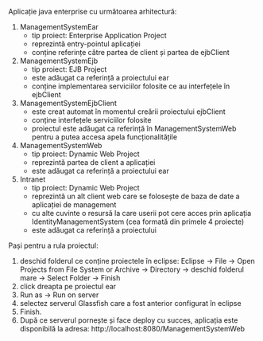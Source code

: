 Aplicație java enterprise cu următoarea arhitectură:
1. ManagementSystemEar
	- tip proiect: Enterprise Application Project
	- reprezintă entry-pointul aplicației
	- conține referințe către partea de client și partea de ejbClient
2. ManagementSystemEjb
	- tip proiect: EJB Project
	- este adăugat ca referință a proiectului ear
	- conține implementarea serviciilor folosite ce au interfețele în ejbClient
3. ManagementSystemEjbClient
	- este creat automat în momentul creării proiectului ejbClient
	- conține interfețele serviciilor folosite
	- proiectul este adăugat ca referință în ManagementSystemWeb pentru a putea
	accesa apela funcționalitățile
4. ManagementSystemWeb
	- tip proiect: Dynamic Web Project
	- reprezintă partea de client a aplicației
	- este adăugat ca referință a proiectului ear
5. Intranet
	- tip proiect: Dynamic Web Project
	- reprezintă un alt client web care se folosește de baza de date a aplicației de management
	- cu alte cuvinte o resursă la care userii pot cere acces prin aplicația IdentityManagementSystem (cea formată din primele 4 proiecte)
	- este adăugat ca referință a proiectului
	
Pași pentru a rula proiectul:
1. deschid folderul ce conține proiectele în eclipse:
	Eclipse -> File -> Open Projects from File System or Archive -> Directory -> deschid folderul mare ->
	Select Folder -> Finish
2. click dreapta pe proiectul ear
3. Run as -> Run on server
4. selectez serverul Glassfish care a fost anterior configurat în eclipse
5. Finish.
6. După ce serverul pornește și face deploy cu succes, aplicația este disponibilă
la adresa: http://localhost:8080/ManagementSystemWeb